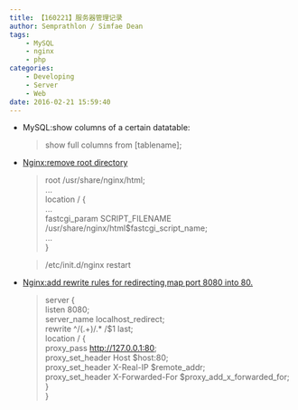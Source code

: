 ```yaml
---
title: 【160221】服务器管理记录
author: Semprathlon / Simfae Dean
tags:
	- MySQL
	- nginx
	- php
categories:
	- Developing
	- Server
	- Web
date: 2016-02-21 15:59:40
---
```

- MySQL:show columns of a certain datatable:

	> show full columns from [tablename];  

- [Nginx:remove root directory](http://)
	> root /usr/share/nginx/html;  
	> ...  
	> location / \{  
	> ...  
	> fastcgi\_param SCRIPT\_FILENAME /usr/share/nginx/html$fastcgi\_script\_name;  
	> ...  
	> \}

	> /etc/init.d/nginx restart

- [Nginx:add rewrite rules for redirecting](http://blog.bhe.me/blog/2015/04/18/routing-with-nginx-basic-rewrite-directives/),[map port 8080 into 80.](http://www.aintnot.com/2015/12/10/nginx-non80-port-forward)
	>server \{  
	>  		listen 8080;  
	>		server\_name localhost\_redirect;  
	>		rewrite ^/(.+)/.\* /$1 last;  
	>		location / \{  
	>			proxy\_pass http://127.0.0.1:80;  
	>			proxy\_set\_header Host $host:80;  
	>			proxy\_set\_header X-Real-IP $remote\_addr;  
	>			proxy\_set\_header X-Forwarded-For $proxy\_add\_x\_forwarded\_for;  
	>		\}  
	>\}  